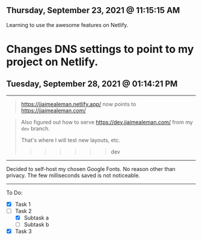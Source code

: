 ## Thursday, September 23, 2021 @ 11:15:15 AM

Learning to use the awesome features on Netlify.

# Changes DNS settings to point to my project on Netlify.

## Tuesday, September 28, 2021 @ 01:14:21 PM

---

> https://jjaimealeman.netlify.app/ now points to https://jjaimealeman.com/

> Also figured out how to serve https://dev.jjaimealeman.com/ from my `dev` branch.
>
> That's where I will test new layouts, etc.
>
> > > > > > > dev

---

Decided to self-host my chosen Google Fonts. No reason other than privacy. The few milliseconds saved is not noticeable.

---

To Do:

-   [x] Task 1
-   [ ] Task 2
    -   [x] Subtask a
    -   [ ] Subtask b
-   [x] Task 3
